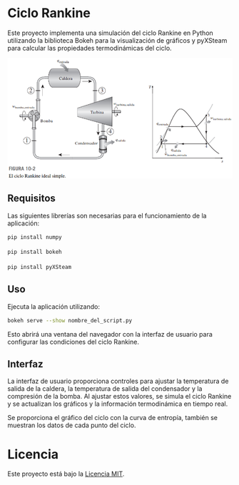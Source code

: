 # Ciclo Rankine
Este proyecto implementa una simulación del ciclo Rankine en Python utilizando la biblioteca Bokeh para la visualización de gráficos y pyXSteam para calcular las propiedades termodinámicas del ciclo.

![Ciclo Rankine](ciclo_rankine.png)

## Requisitos
Las siguientes librerías son necesarias para el funcionamiento de la aplicación:

```bash 
pip install numpy

pip install bokeh

pip install pyXSteam
```

## Uso
Ejecuta la aplicación utilizando:

```bash
bokeh serve --show nombre_del_script.py
```
Esto abrirá una ventana del navegador con la interfaz de usuario para configurar las condiciones del ciclo Rankine.

## Interfaz
La interfaz de usuario proporciona controles para ajustar la temperatura de salida de la caldera, la temperatura de salida del condensador y la compresión de la bomba. Al ajustar estos valores, se simula el ciclo Rankine y se actualizan los gráficos y la información termodinámica en tiempo real.

Se proporciona el gráfico del ciclo con la curva de entropía, también se muestran los datos de cada punto del ciclo. 

# Licencia
Este proyecto está bajo la [Licencia MIT](LICENSE).